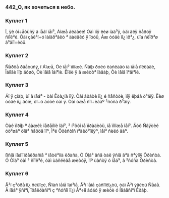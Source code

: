 ### 442_О, як хочеться в небо.
### Куплет 1
Î, ÿê õî÷åòüñÿ â íåáî ìåí³, Áîæå áëàãèé! Òàì ìîÿ ëèø íàä³ÿ, òàì äëÿ ñåðöÿ ñïîê³é. Òàì çàê³í÷ó ìàíäð³âêó ³ äàëåêó ÿ ïóòü, Àæ òóäè ìî¿ ìð³¿, ùîá ñêîð³ø â³äïî÷èòü.
### Куплет 2
Ñåðöå ðâåòüñÿ, î Áîæå, Òè ìåí³ ïîìîæè. Ñâîþ ðóêó ëàñêàâó íà ìåíå ïîêëàäè, Îáíîâè ìîþ äóøó, Òè ìåíå îáí³ìè. Êîëè ÿ â æèòò³ ïàäàþ, Òè ìåíå ï³äí³ìè.
### Куплет 3
Áî ÿ çíàþ, ùî â íåá³ - òàì Êðà¿íà ìîÿ. Òàì áðàòè ìî¿ é ñåñòðè, ìîÿ ëþáà ð³äíÿ. Ëèø òóäè ìî¿ äóìè, õî÷ó áóòè òàì ÿ. Òàì óæå ñïî÷èâàº ²ñóñà ð³äíÿ.
### Куплет 4
Òàê ïîðîþ º âàæêî: ïåðåïîíè îäí³, ² í³õòî íå ïîðàäèòü, íå ïîìîæå ìåí³. Äóõ Ñâÿòèé óò³øàº òîä³ ñåðöå ìîº, Ì³é Õðèñòîñ ï³äêð³ïëÿº, ìåí³ ñèëó äàº.
### Куплет 5
ßñíå íåáî ïðåêðàñíå ³ íåòë³ííà êðàñà, Ó Òîá³ âñå òàê ÿñíå â³ä ñ³ÿííÿ Õðèñòà. Ó Òîá³ òàì ³ ñïîê³é, òàì ùàñëèâå æèòòÿ, Ìîº ùàñòÿ ó íåá³, â ²ñóñà Õðèñòà.
### Куплет 6
Â³í ç³òðå ìî¿ ñëüîçè, Ñïàñ ìåíå îáí³ìå. Â³í ìåíå çàñïîêî¿òü, òàì Â³í ÿâèòü Ñåáå. Â íåá³ ÿñí³ì, ïðåêðàñí³ì ç ²ñóñîì ìî¿ì Â³÷íî áóäó ÿ æèòè ó Íåáåñí³ì Êðàþ.
